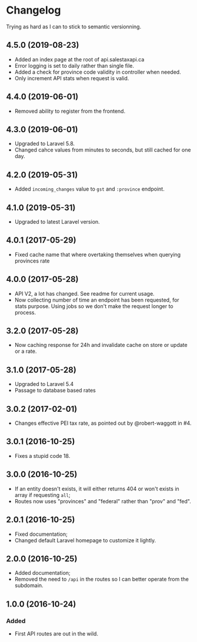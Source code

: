# Changelog

Trying as hard as I can to stick to semantic versionning.

## 4.5.0 (2019-08-23)
- Added an index page at the root of api.salestaxapi.ca
- Error logging is set to daily rather than single file.
- Added a check for province code validity in controller when needed.
- Only increment API stats when request is valid.

## 4.4.0 (2019-06-01)
- Removed ability to register from the frontend.

## 4.3.0 (2019-06-01)
- Upgraded to Laravel 5.8.
- Changed cahce values from minutes to seconds, but still cached for one day.

## 4.2.0 (2019-05-31)
- Added `incoming_changes` value to `gst` and `:province` endpoint.

## 4.1.0 (2019-05-31)
- Upgraded to latest Laravel version.

## 4.0.1 (2017-05-29)
- Fixed cache name that where overtaking themselves when querying provinces rate

## 4.0.0 (2017-05-28)
- API V2, a lot has changed. See readme for current usage.
- Now collecting number of time an endpoint has been requested, for stats purpose. Using jobs so we don't make the request longer to process.

## 3.2.0 (2017-05-28)
- Now caching response for 24h and invalidate cache on store or update or a rate.

## 3.1.0 (2017-05-28)
- Upgraded to Laravel 5.4
- Passage to database based rates

## 3.0.2 (2017-02-01)
- Changes effective PEI tax rate, as pointed out by @robert-waggott in #4.

## 3.0.1 (2016-10-25)
- Fixes a stupid code 18.

## 3.0.0 (2016-10-25)
- If an entity doesn't exists, it will either returns 404 or won't exists in array if requesting `all`;
- Routes now uses "provinces" and "federal" rather than "prov" and "fed".

## 2.0.1 (2016-10-25)
- Fixed documentation;
- Changed default Laravel homepage to customize it lightly.

## 2.0.0 (2016-10-25)
- Added documentation;
- Removed the need to `/api` in the routes so I can better operate from the subdomain.

## 1.0.0 (2016-10-24)
### Added
- First API routes are out in the wild.
